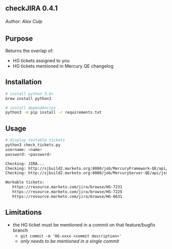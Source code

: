 ## checkJIRA 0.4.1
###### Author: Alex Culp

## Purpose
Returns the overlap of:

   - HG tickets assigned to you
   - HG tickets mentioned in Mercury QE changelog

## Installation

```bash
# install python 3.6+
brew install python3

# install dependencies
python3 -m pip install -r requirements.txt
```

## Usage

```bash
# display testable tickets
python3 check_tickets.py
username: <name>
password: <password>

Checking: JIRA...
Checking: http://sjbuild2.marketo.org:8080/job/MercuryFramework-QE/api/json...
Checking: http://sjbuild2.marketo.org:8080/job/MercuryServer-QE/api/json...

Workable tickets:
   https://resource.marketo.com/jira/browse/HG-7231
   https://resource.marketo.com/jira/browse/HG-7225
   https://resource.marketo.com/jira/browse/HG-6631
```

## Limitations

- the HG ticket must be mentioned in a commit on that feature/bugfix branch
   - `git commit -m 'HG-xxxx <commit description>'`
   - _only needs to be mentioned in a single commit_
